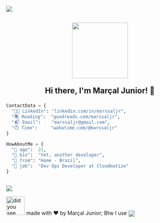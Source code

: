 ![](https://hit.yhype.me/github/profile?user_id=62912704)
<h2 align="center">
  <img src="https://www.gnu.org/graphics/meditate.svg" width="150px"/>
  <p>
  Hi there, I'm Marçal Junior! 👋
  </p>
</h2>


```py
ContactData = {
  "👨‍💻 LinkedIn": "linkedin.com/in/marssaljr",
  "📚 Reading":  "goodreads.com/marssaljr",
  "📬 Email":    "marssaljr@gmail.com",
  "⏱️ Time":     "wakatime.com/@marssaljr"
}

HowAboutMe = {
  "👨‍ age":  21,
  "📜 bio":  "Yet, another developer",
  "🏡 from": "Home - Brazil",
  "📝 job":  "Dev Ops Developer at Cloudmatize"
}
```

##

<img src="https://github-readme-stats.vercel.app/api/wakatime?username=marssaljr&layout=compact&theme=github_dark_dimmed">


<img alt="did you see this man?" src="https://64.media.tumblr.com/de51cadfb499610defe1898a360df88d/tumblr_mn58l6qyTu1qdxgpro7_1280.png" width="50px"/> made with ❤️ by Marçal Junior; Btw I use <img align="center" alt="Vim" width="18px" src="https://cdn.jsdelivr.net/gh/devicons/devicon/icons/vim/vim-original.svg" />
